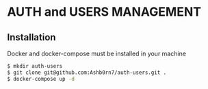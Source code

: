 # AUTH and USERS MANAGEMENT

## Installation

Docker and docker-compose must be installed in your machine

```sh
$ mkdir auth-users
$ git clone git@github.com:Ashb0rn7/auth-users.git .
$ docker-compose up -d
```

